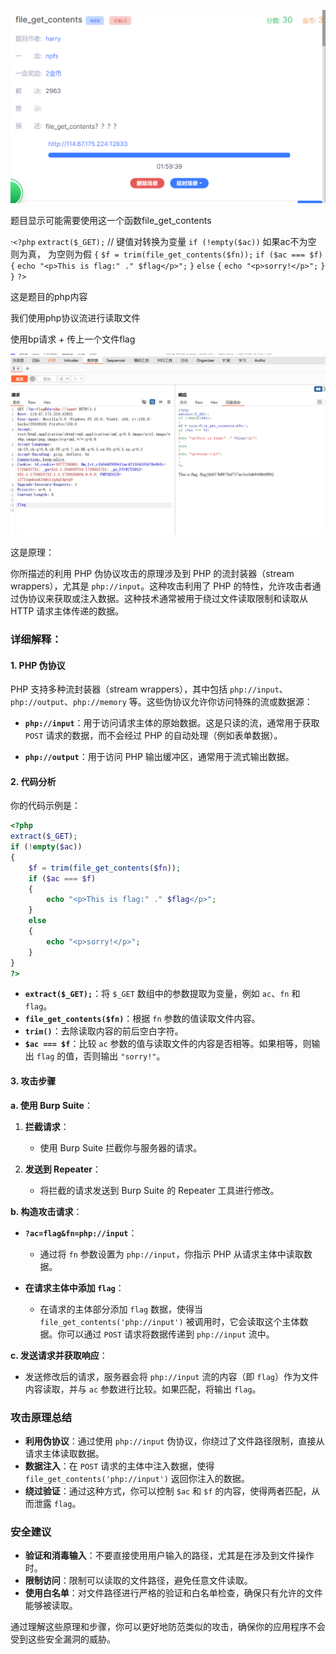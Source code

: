 ![image-20240919221743430](./assets/image-20240919221743430.png)

题目显示可能需要使用这一个函数file_get_contents



·`<?php`
`extract($_GET);`  //  键值对转换为变量
`if (!empty($ac))` 如果ac不为空 则为真， 为空则为假
`{`
`$f = trim(file_get_contents($fn));`
`if ($ac === $f)`
`{`
`echo "<p>This is flag:" ." $flag</p>";`
`}`
`else`
`{`
`echo "<p>sorry!</p>";`
`}`
`}`
`?>`

这是题目的php内容



我们使用php协议流进行读取文件

使用bp请求 + 传上一个文件flag

![image-20240919224606074](./assets/image-20240919224606074.png)





这是原理：

你所描述的利用 PHP 伪协议攻击的原理涉及到 PHP 的流封装器（stream wrappers），尤其是 `php://input`。这种攻击利用了 PHP 的特性，允许攻击者通过伪协议来获取或注入数据。这种技术通常被用于绕过文件读取限制和读取从 HTTP 请求主体传递的数据。

### **详细解释：**

#### **1. PHP 伪协议**

PHP 支持多种流封装器（stream wrappers），其中包括 `php://input`、`php://output`、`php://memory` 等。这些伪协议允许你访问特殊的流或数据源：

- **`php://input`**：用于访问请求主体的原始数据。这是只读的流，通常用于获取 `POST` 请求的数据，而不会经过 PHP 的自动处理（例如表单数据）。

- **`php://output`**：用于访问 PHP 输出缓冲区，通常用于流式输出数据。

#### **2. 代码分析**

你的代码示例是：
```php
<?php
extract($_GET);
if (!empty($ac))
{
    $f = trim(file_get_contents($fn));
    if ($ac === $f)
    {
        echo "<p>This is flag:" ." $flag</p>";
    }
    else
    {
        echo "<p>sorry!</p>";
    }
}
?>
```

- **`extract($_GET);`**：将 `$_GET` 数组中的参数提取为变量，例如 `ac`、`fn` 和 `flag`。
- **`file_get_contents($fn)`**：根据 `fn` 参数的值读取文件内容。
- **`trim()`**：去除读取内容的前后空白字符。
- **`$ac === $f`**：比较 `ac` 参数的值与读取文件的内容是否相等。如果相等，则输出 `flag` 的值，否则输出 `"sorry!"`。

#### **3. 攻击步骤**

**a. 使用 Burp Suite**：

1. **拦截请求**：
   - 使用 Burp Suite 拦截你与服务器的请求。

2. **发送到 Repeater**：
   - 将拦截的请求发送到 Burp Suite 的 Repeater 工具进行修改。

**b. 构造攻击请求**：

- **`?ac=flag&fn=php://input`**：
  - 通过将 `fn` 参数设置为 `php://input`，你指示 PHP 从请求主体中读取数据。

- **在请求主体中添加 `flag`**：
  - 在请求的主体部分添加 `flag` 数据，使得当 `file_get_contents('php://input')` 被调用时，它会读取这个主体数据。你可以通过 `POST` 请求将数据传递到 `php://input` 流中。

**c. 发送请求并获取响应**：

- 发送修改后的请求，服务器会将 `php://input` 流的内容（即 `flag`）作为文件内容读取，并与 `ac` 参数进行比较。如果匹配，将输出 `flag`。

### **攻击原理总结**

- **利用伪协议**：通过使用 `php://input` 伪协议，你绕过了文件路径限制，直接从请求主体读取数据。
- **数据注入**：在 `POST` 请求的主体中注入数据，使得 `file_get_contents('php://input')` 返回你注入的数据。
- **绕过验证**：通过这种方式，你可以控制 `$ac` 和 `$f` 的内容，使得两者匹配，从而泄露 `flag`。

### **安全建议**

- **验证和消毒输入**：不要直接使用用户输入的路径，尤其是在涉及到文件操作时。
- **限制访问**：限制可以读取的文件路径，避免任意文件读取。
- **使用白名单**：对文件路径进行严格的验证和白名单检查，确保只有允许的文件能够被读取。

通过理解这些原理和步骤，你可以更好地防范类似的攻击，确保你的应用程序不会受到这些安全漏洞的威胁。

